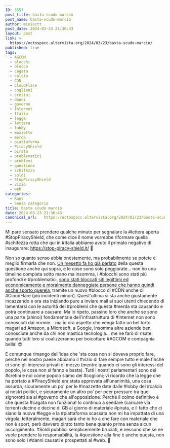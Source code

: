 ```yaml
---
ID: 3557
post_title: basta scudo marcio
post_name: basta-scudo-marcio
author: minioctt
post_date: 2024-03-23 21:36:43
layout: post
link: >
  https://octospacc.altervista.org/2024/03/23/basta-scudo-marcio/
published: true
tags:
  - AGCOM
  - blocchi
  - blocco
  - cagata
  - calcio
  - CDN
  - CloudFlare
  - coglioni
  - cretini
  - danni
  - governo
  - Internet
  - Italia
  - legge
  - lettera
  - lobby
  - mazzette
  - merda
  - piattaforma
  - PiracyShield
  - pirata
  - problematici
  - problemi
  - questione
  - schifezza
  - soldi
  - StopPiracyShield
  - vizio
  - web
categories:
  - Rant
  - Senza categoria
title: basta scudo marcio
date: 2024-03-23 21:36:43
canonical_url:   https://octospacc.altervista.org/2024/03/23/basta-scudo-marcio/
---
```

<!-- wp:paragraph -->
<p>Mi pare sensato prendere qualche minuto per segnalare la #lettera aperta #StopPiracyShield, che come dice il nome vorrebbe riformare quella #schifezza rotta che qui in #Italia abbiamo avuto il primato negativo di inaugurare: <a href="https://stop-piracy-shield.it/">https://stop-piracy-shield.it/</a> 🤕</p>
<!-- /wp:paragraph -->

<!-- wp:paragraph -->
<p>Non so quanto senso abbia onestamente, ma probabilmente se potete è meglio firmarla che non. <a href="2024/02/15/piracy-shield-more-like-menacing-thing/">Un mesetto fa ho già parlato</a> della questa questione anche qui sopra, e le cose sono solo peggiorate... non ho una timeline completa sotto mano ma insomma, i #blocchi sono stati più profondi e #problematici, <a href="https://t.me/ignuranza/1992">sono stati bloccati siti legittimi ed economicamente e moralmente danneggiate persone che hanno quindi anche sporto querela</a>, tramite un nuovo #blocco di #CDN anche di #CloudFlare (più incidenti minori). Quest'ultima si sta anche giustamente incazzando e ora sta iniziando pure a inviare mail ai suoi utenti chiedendo di lamentarsi con le autorità dei #problemi che questa #merda sta causando e potrà continuare a causare. Ma io ripeto, passino loro che anche se sono una parte (ahinoi) fondamentale dell'infrastruttura di #Internet non sono conosciuti dai normie... ma io ora aspetto che venga fatto un bel torto magari ad Amazon, a Microsoft, a Google, insomma altre aziende ben conosciute anche da chi non mastica tecnologia... me ne farò di risate quando tutti loro si coalizzeranno per boicottare #AGCOM e compagnia bella! 😍</p>
<!-- /wp:paragraph -->

<!-- wp:paragraph -->
<p>E comunque rimango dell'idea che 'sta cosa non si doveva proprio fare, perché nel nostro paese abbiamo il #vizio di fare sempre tutto e male finché ci sono gli interessi privati di mezzo (mentre quando ci sono gli interessi del popolo, le cose non si fanno e basta). Tutti i nostri parlamentari sono dei #cretini e noi come popolo siamo dei #coglioni; vi ricordo che la legge che ha portato a #PiracyShield era stata approvata all'unanimità, una cosa assurda, sicuramente un po' per le #mazzette date dalle #lobby del #calcio ai nostri politici, e sicuramente un altro po' per peer pressure tra quei signorotti sia al #governo che all'opposizione. Perché il colmo definitivo è che questa #cagata non funziona! Io continuo a seedare (caricare via torrent) decine e decine di GB al giorno di materiale #pirata, e il fatto che ci siano la nuova #legge e la #piattaforma scassata non mi ha impattata di una virgola; letteralmente, magari sarà che io ho a che fare con materiale che non è sport, però davvero pirato tanto bene quanto prima senza alcun accorgimento. #Soldi pubblici semplicemente bruciati, e nessuno che se ne vuole prendere la responsabilità, la #questione alla fine è anche questa, non sono solo i #danni causati e prospettati al #web. 🤮</p>
<!-- /wp:paragraph -->